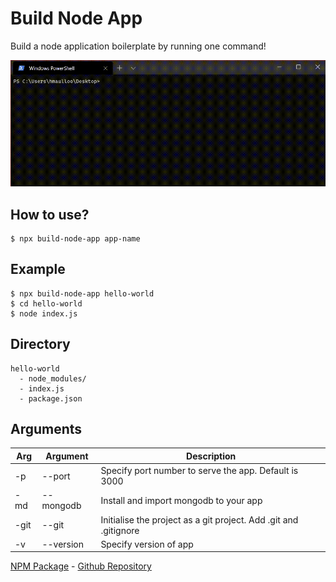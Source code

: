 # Build Node App

Build a node application boilerplate by running one command!

<!-- ![Live example of build-node-app running](gifs/tutorial.gif) -->
![Live example of build-node-app running](https://github.com/hackersdotmu/build-node-app/blob/master/gifs/tutorial.gif)

## How to use?
```
$ npx build-node-app app-name
```

## Example
```
$ npx build-node-app hello-world
$ cd hello-world
$ node index.js
```

## Directory
```
hello-world
  - node_modules/
  - index.js
  - package.json
```

## Arguments
| Arg | Argument | Description |
| ----------- | ----------- | ----------- |
| -p | --port | Specify port number to serve the app. Default is 3000 |
| -md | --mongodb | Install and import mongodb to your app |
| -git | --git | Initialise the project as a git project. Add .git and .gitignore |
| -v | --version | Specify version of app |


[NPM Package](https://www.npmjs.com/package/build-node-app) - [Github Repository](https://github.com/hackersdotmu/build-node-app/)